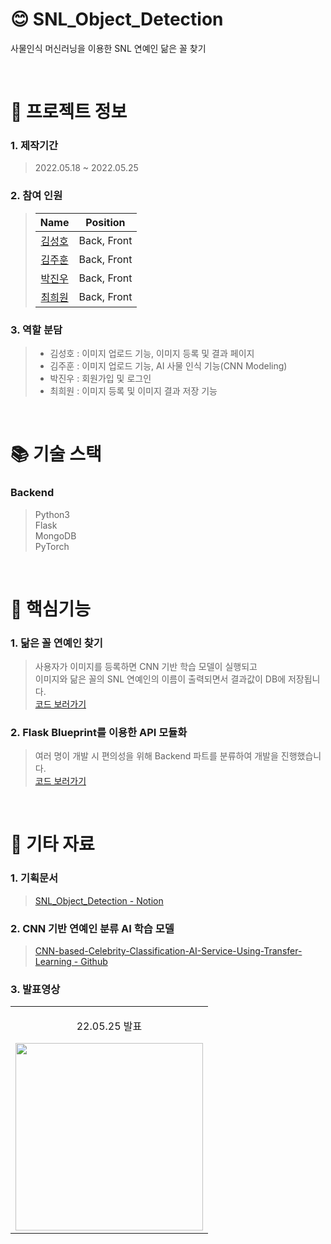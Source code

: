 # 😊 SNL_Object_Detection

사물인식 머신러닝을 이용한 SNL 연예인 닮은 꼴 찾기

<br/>

# 📃 프로젝트 정보

### 1. 제작기간

> 2022.05.18 ~ 2022.05.25

### 2. 참여 인원

> |                    Name                    |  Position   |
> | :----------------------------------------: | :---------: |
> | [김성호](https://github.com/Kim-sung-ho) | Back, Front |
> |   [김주훈](https://github.com/joohuun)    | Back, Front |
> |     [박진우](https://github.com/J1NU2)     | Back, Front |
> |    [최희원](https://github.com/wonbbnote)     | Back, Front |

### 3. 역할 분담

> - 김성호 : 이미지 업로드 기능, 이미지 등록 및 결과 페이지
> - 김주훈 : 이미지 업로드 기능, AI 사물 인식 기능(CNN Modeling)
> - 박진우 : 회원가입 및 로그인
> - 최희원 : 이미지 등록 및 이미지 결과 저장 기능

<br/>

# 📚 기술 스택

### Backend

> Python3  
> Flask  
> MongoDB  
> PyTorch

<br/>

# 🔑 핵심기능

### 1. 닮은 꼴 연예인 찾기

> 사용자가 이미지를 등록하면 CNN 기반 학습 모델이 실행되고  
> 이미지와 닮은 꼴의 SNL 연예인의 이름이 출력되면서 결과값이 DB에 저장됩니다.  
> [코드 보러가기](https://github.com/J1NU2/SNL_Object_Detection_Backend/blob/5b361eb3305054dbfdaaf6bc11290f733b8823fe/main/result.py#L53)

### 2. Flask Blueprint를 이용한 API 모듈화

> 여러 명이 개발 시 편의성을 위해 Backend 파트를 분류하여 개발을 진행했습니다.  
> [코드 보러가기](https://github.com/J1NU2/SNL_Object_Detection_Backend/blob/5b361eb3305054dbfdaaf6bc11290f733b8823fe/main/__init__.py#L1)

<br/>

# 📕 기타 자료

### 1. 기획문서

> [SNL_Object_Detection - Notion](https://www.notion.so/cd8693be56434d59964d8086955e0fdf)

### 2. CNN 기반 연예인 분류 AI 학습 모델

> [CNN-based-Celebrity-Classification-AI-Service-Using-Transfer-Learning - Github](https://github.com/ndb796/CNN-based-Celebrity-Classification-AI-Service-Using-Transfer-Learning)

### 3. 발표영상

<table>
  <tbody>
    <tr>
      <td>
        <p align="center"> 22.05.25 발표 </p>
        <a href="https://drive.google.com/file/d/1XfmgB4r66NJXfAwXzh3Niu33xkS_y2O-/view" title="SNL_Object_Detection 발표">
          <img align="center" src="https://s3.us-west-2.amazonaws.com/secure.notion-static.com/42901488-607e-46c8-8b80-fea410b5afeb/Untitled.png?X-Amz-Algorithm=AWS4-HMAC-SHA256&X-Amz-Content-Sha256=UNSIGNED-PAYLOAD&X-Amz-Credential=AKIAT73L2G45EIPT3X45%2F20220823%2Fus-west-2%2Fs3%2Faws4_request&X-Amz-Date=20220823T092648Z&X-Amz-Expires=86400&X-Amz-Signature=ce9af9a621f197d69b031c8e7f135f3f18ab0373ec1e1949c1ad75fd0fa57796&X-Amz-SignedHeaders=host&response-content-disposition=filename%20%3D%22Untitled.png%22&x-id=GetObject" width="300" >
        </a>
      </td>
    </tr>
  </tbody>
</table>
